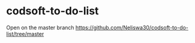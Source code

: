 # codsoft-to-do-list
Open on the master branch https://github.com/Neliswa30/codsoft-to-do-list/tree/master
